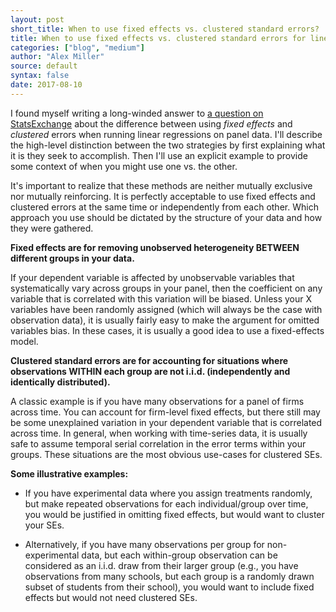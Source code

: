 ```yaml
---
layout: post
short_title: When to use fixed effects vs. clustered standard errors?
title: When to use fixed effects vs. clustered standard errors for linear regression on panel data?
categories: ["blog", "medium"]
author: "Alex Miller"
source: default
syntax: false
date: 2017-08-10
---
```


I found myself writing a long-winded answer to [a question on StatsExchange](https://stats.stackexchange.com/q/185378/89253) about the difference between using *fixed effects* and *clustered* errors when running linear regressions on panel data. I'll describe the high-level distinction between the two strategies by first explaining what it is they seek to accomplish. Then I'll use an explicit example to provide some context of when you might use one vs. the other. 

It's important to realize that these methods are neither mutually exclusive nor mutually reinforcing. It is perfectly acceptable to use fixed effects and clustered errors at the same time or independently from each other. Which approach you use should be dictated by the structure of your data and how they were gathered.

**Fixed effects are for removing unobserved heterogeneity BETWEEN different groups in your data.**

If your dependent variable is affected by unobservable variables that systematically vary across groups in your panel, then the coefficient on any variable that is correlated with this variation will be biased. Unless your X variables have been randomly assigned (which will always be the case with observation data), it is usually fairly easy to make the argument for omitted variables bias. In these cases, it is usually a good idea to use a fixed-effects model. 


**Clustered standard errors are for accounting for situations where observations WITHIN each group are not i.i.d. (independently and identically distributed).**

A classic example is if you have many observations for a panel of firms across time. You can account for firm-level fixed effects, but there still may be some unexplained variation in your dependent variable that is correlated across time. In general, when working with time-series data, it is usually safe to assume temporal serial correlation in the error terms within your groups. These situations are the most obvious use-cases for clustered SEs.

**Some illustrative examples:**

- If you have experimental data where you assign treatments randomly, but make repeated observations for each individual/group over time, you would be justified in omitting fixed effects, but would want to cluster your SEs.

- Alternatively, if you have many observations per group for non-experimental data, but each within-group observation can be considered as an i.i.d. draw from their larger group (e.g., you have observations from many schools, but each group is a randomly drawn subset of students from their school), you would want to include fixed effects but would not need clustered SEs.
